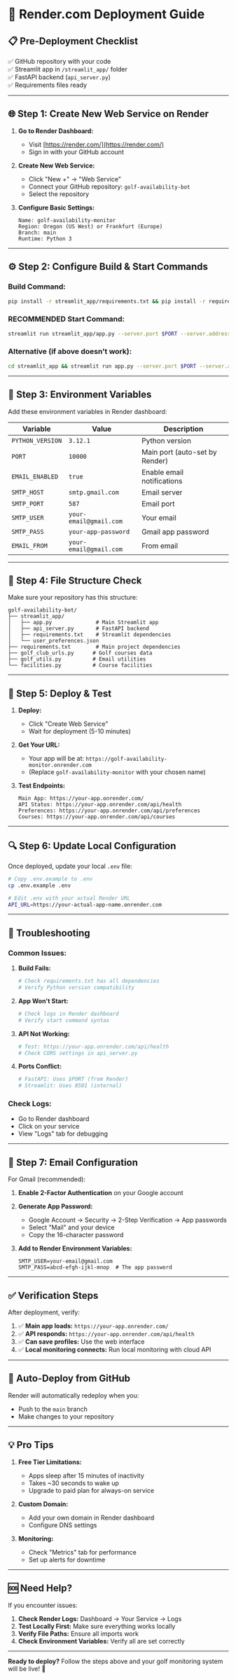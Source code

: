 # 🚀 Render.com Deployment Guide

## 📋 **Pre-Deployment Checklist**

✅ GitHub repository with your code  
✅ Streamlit app in `/streamlit_app/` folder  
✅ FastAPI backend (`api_server.py`)  
✅ Requirements files ready  

---

## 🌐 **Step 1: Create New Web Service on Render**

1. **Go to Render Dashboard:**
   - Visit [https://render.com/](https://render.com/)
   - Sign in with your GitHub account

2. **Create New Web Service:**
   - Click "New +" → "Web Service"
   - Connect your GitHub repository: `golf-availability-bot`
   - Select the repository

3. **Configure Basic Settings:**
   ```
   Name: golf-availability-monitor
   Region: Oregon (US West) or Frankfurt (Europe)
   Branch: main
   Runtime: Python 3
   ```

---

## ⚙️ **Step 2: Configure Build & Start Commands**

### **Build Command:**
```bash
pip install -r streamlit_app/requirements.txt && pip install -r requirements.txt
```

### **RECOMMENDED Start Command:**
```bash
streamlit run streamlit_app/app.py --server.port $PORT --server.address 0.0.0.0 --server.headless true --browser.gatherUsageStats false
```

### **Alternative (if above doesn't work):**
```bash
cd streamlit_app && streamlit run app.py --server.port $PORT --server.address 0.0.0.0 --server.headless true
```

---

## 🔧 **Step 3: Environment Variables**

Add these environment variables in Render dashboard:

| Variable | Value | Description |
|----------|-------|-------------|
| `PYTHON_VERSION` | `3.12.1` | Python version |
| `PORT` | `10000` | Main port (auto-set by Render) |
| `EMAIL_ENABLED` | `true` | Enable email notifications |
| `SMTP_HOST` | `smtp.gmail.com` | Email server |
| `SMTP_PORT` | `587` | Email port |
| `SMTP_USER` | `your-email@gmail.com` | Your email |
| `SMTP_PASS` | `your-app-password` | Gmail app password |
| `EMAIL_FROM` | `your-email@gmail.com` | From email |

---

## 📁 **Step 4: File Structure Check**

Make sure your repository has this structure:
```
golf-availability-bot/
├── streamlit_app/
│   ├── app.py              # Main Streamlit app
│   ├── api_server.py       # FastAPI backend
│   ├── requirements.txt    # Streamlit dependencies
│   └── user_preferences.json
├── requirements.txt        # Main project dependencies
├── golf_club_urls.py      # Golf courses data
├── golf_utils.py          # Email utilities
└── facilities.py          # Course facilities
```

---

## 🎯 **Step 5: Deploy & Test**

1. **Deploy:**
   - Click "Create Web Service"
   - Wait for deployment (5-10 minutes)

2. **Get Your URL:**
   - Your app will be at: `https://golf-availability-monitor.onrender.com`
   - (Replace `golf-availability-monitor` with your chosen name)

3. **Test Endpoints:**
   ```
   Main App: https://your-app.onrender.com/
   API Status: https://your-app.onrender.com/api/health
   Preferences: https://your-app.onrender.com/api/preferences
   Courses: https://your-app.onrender.com/api/courses
   ```

---

## 🔍 **Step 6: Update Local Configuration**

Once deployed, update your local `.env` file:

```bash
# Copy .env.example to .env
cp .env.example .env

# Edit .env with your actual Render URL
API_URL=https://your-actual-app-name.onrender.com
```

---

## 🐛 **Troubleshooting**

### **Common Issues:**

1. **Build Fails:**
   ```bash
   # Check requirements.txt has all dependencies
   # Verify Python version compatibility
   ```

2. **App Won't Start:**
   ```bash
   # Check logs in Render dashboard
   # Verify start command syntax
   ```

3. **API Not Working:**
   ```bash
   # Test: https://your-app.onrender.com/api/health
   # Check CORS settings in api_server.py
   ```

4. **Ports Conflict:**
   ```bash
   # FastAPI: Uses $PORT (from Render)
   # Streamlit: Uses 8501 (internal)
   ```

### **Check Logs:**
- Go to Render dashboard
- Click on your service
- View "Logs" tab for debugging

---

## 📧 **Step 7: Email Configuration**

For Gmail (recommended):

1. **Enable 2-Factor Authentication** on your Google account
2. **Generate App Password:**
   - Google Account → Security → 2-Step Verification → App passwords
   - Select "Mail" and your device
   - Copy the 16-character password

3. **Add to Render Environment Variables:**
   ```
   SMTP_USER=your-email@gmail.com
   SMTP_PASS=abcd-efgh-ijkl-mnop  # The app password
   ```

---

## ✅ **Verification Steps**

After deployment, verify:

1. ✅ **Main app loads:** `https://your-app.onrender.com/`
2. ✅ **API responds:** `https://your-app.onrender.com/api/health`
3. ✅ **Can save profiles:** Use the web interface
4. ✅ **Local monitoring connects:** Run local monitoring with cloud API

---

## 🔄 **Auto-Deploy from GitHub**

Render will automatically redeploy when you:
- Push to the `main` branch
- Make changes to your repository

---

## 💡 **Pro Tips**

1. **Free Tier Limitations:**
   - Apps sleep after 15 minutes of inactivity
   - Takes ~30 seconds to wake up
   - Upgrade to paid plan for always-on service

2. **Custom Domain:**
   - Add your own domain in Render dashboard
   - Configure DNS settings

3. **Monitoring:**
   - Check "Metrics" tab for performance
   - Set up alerts for downtime

---

## 🆘 **Need Help?**

If you encounter issues:

1. **Check Render Logs:** Dashboard → Your Service → Logs
2. **Test Locally First:** Make sure everything works locally
3. **Verify File Paths:** Ensure all imports work
4. **Check Environment Variables:** Verify all are set correctly

---

**Ready to deploy?** Follow the steps above and your golf monitoring system will be live! 🎯
